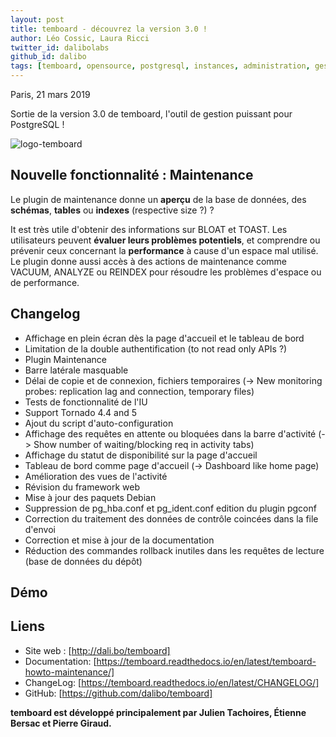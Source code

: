 ```yaml
---
layout: post
title: temboard - découvrez la version 3.0 !
author: Léo Cossic, Laura Ricci
twitter_id: dalibolabs
github_id: dalibo
tags: [temboard, opensource, postgresql, instances, administration, gestion, manage, supervision, manager, outil, tool, software, version, 3.0]
---
```


Paris, 21 mars 2019

Sortie de la version 3.0 de temboard, l'outil de gestion puissant pour PostgreSQL !

<!--MORE-->

![logo-temboard](https://raw.githubusercontent.com/dalibo/blog/gh-pages/img/temboard-bandeau-orange-catchphrase-ombre.png)


## Nouvelle fonctionnalité : Maintenance

Le plugin de maintenance donne un **aperçu** de la base de données, des **schémas**, **tables** ou **indexes** (respective size ?) ?

It est très utile d'obtenir des informations sur BLOAT et TOAST. Les utilisateurs peuvent **évaluer leurs problèmes potentiels**, et comprendre ou prévenir ceux concernant la **performance** à cause d'un espace mal utilisé. Le plugin donne aussi accès à des actions de maintenance comme VACUUM, ANALYZE ou REINDEX pour résoudre les problèmes d'espace ou de performance.

## Changelog

   * Affichage en plein écran dès la page d'accueil et le tableau de bord 
   * Limitation de la double authentification (to not read only APIs ?)
   * Plugin Maintenance
   * Barre latérale masquable 
   * Délai de copie et de connexion, fichiers temporaires (-> New monitoring probes: replication lag and connection, temporary files)
   * Tests de fonctionnalité de l'IU 
   * Support Tornado 4.4 and 5
   * Ajout du script d'auto-configuration 
   * Affichage des requêtes en attente ou bloquées dans la barre d'activité (-> Show number of waiting/blocking req in activity tabs)
   * Affichage du statut de disponibilité sur la page d'accueil 
   * Tableau de bord comme page d'accueil (-> Dashboard like home page)
   * Amélioration des vues de l'activité 
   * Révision du framework web 
   * Mise à jour des paquets Debian 
   * Suppression de pg_hba.conf et pg_ident.conf edition du plugin pgconf
   * Correction du traitement des données de contrôle coincées dans la file d'envoi
   * Correction et mise à jour de la documentation 
   * Réduction des commandes rollback inutiles dans les requêtes de lecture (base de données du dépôt)

## Démo

## Liens
  * Site web : [http://dali.bo/temboard] 
  * Documentation: [https://temboard.readthedocs.io/en/latest/temboard-howto-maintenance/] 
  * ChangeLog: [https://temboard.readthedocs.io/en/latest/CHANGELOG/] 
  * GitHub: [https://github.com/dalibo/temboard] 


**temboard est développé principalement par Julien Tachoires, Étienne Bersac et Pierre Giraud.**
